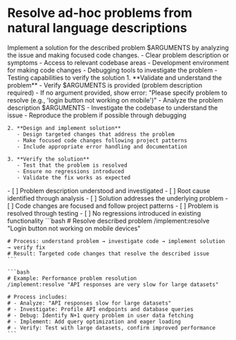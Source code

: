 # Resolve ad-hoc problems from natural language descriptions

<instructions>
  <context>
    Implement a solution for the described problem $ARGUMENTS by analyzing the issue and making focused code changes.
  </context>

  <requirements>
    - Clear problem description or symptoms
    - Access to relevant codebase areas
    - Development environment for making code changes
    - Debugging tools to investigate the problem
    - Testing capabilities to verify the solution
  </requirements>

  <execution>
    1. **Validate and understand the problem**
       - Verify $ARGUMENTS is provided (problem description required)
       - If no argument provided, show error: "Please specify problem to resolve (e.g., 'login button not working on mobile')"
       - Analyze the problem description $ARGUMENTS
       - Investigate the codebase to understand the issue
       - Reproduce the problem if possible through debugging

    2. **Design and implement solution**
       - Design targeted changes that address the problem
       - Make focused code changes following project patterns
       - Include appropriate error handling and documentation

    3. **Verify the solution**
       - Test that the problem is resolved
       - Ensure no regressions introduced
       - Validate the fix works as expected

  </execution>

  <validation>
    - [ ] Problem description understood and investigated
    - [ ] Root cause identified through analysis
    - [ ] Solution addresses the underlying problem
    - [ ] Code changes are focused and follow project patterns
    - [ ] Problem is resolved through testing
    - [ ] No regressions introduced in existing functionality
  </validation>

  <examples>
    ```bash
    # Resolve described problem
    /implement:resolve "Login button not working on mobile devices"

    # Process: understand problem → investigate code → implement solution → verify fix
    # Result: Targeted code changes that resolve the described issue
    ```

    ```bash
    # Example: Performance problem resolution
    /implement:resolve "API responses are very slow for large datasets"

    # Process includes:
    # - Analyze: "API responses slow for large datasets"
    # - Investigate: Profile API endpoints and database queries
    # - Debug: Identify N+1 query problem in user data fetching
    # - Implement: Add query optimization and eager loading
    # - Verify: Test with large datasets, confirm improved performance
    ```

  </examples>
</instructions>
